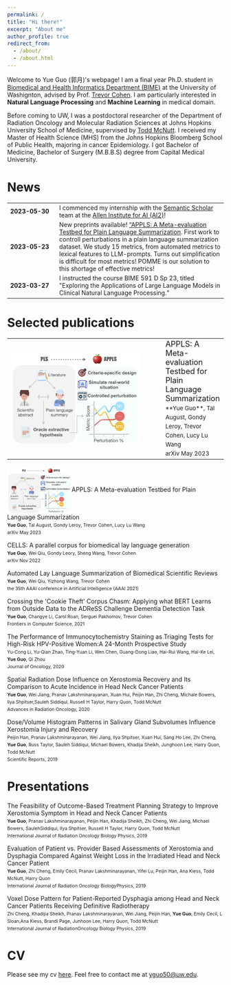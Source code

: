 ```yaml
---
permalink: /
title: "Hi there!"
excerpt: "About me"
author_profile: true
redirect_from: 
  - /about/
  - /about.html
---
```


Welcome to Yue Guo (郭月)'s webpage! I am a final year Ph.D. student in [Biomedical and Health Informatics Department (BIME)](http://bime.uw.edu) at the University of Washignton, advised by Prof. [Trevor Cohen](http://bime.uw.edu/faculty/trevor-cohen/). I am particularly interested in **Natural Language Processing** and **Machine Learning** in medical domain.

Before coming to UW, I was a postdoctoral researcher of the Department of Radiation Oncology and Molecular Radiation Sciences at Johns Hopkins University School of Medicine, supervised by [Todd McNutt](https://www.hopkinsmedicine.org/profiles/details/todd-mcnutt). I received my Master of Health Science (MHS) from the Johns Hopkins Bloomberg School of Public Health, majoring in cancer Epidemiology. I got Bachelor of Medicine, Bachelor of Surgery (M.B.B.S) degree from Capital Medical University.

News
======
<table style="width:100%; border: none;">
    <tr>
        <td style="width: 100px; border: none; font-weight: bold;">2023-05-30</td>
        <td style="border: none;">I commenced my internship with the <a href="https://www.semanticscholar.org/about">Semantic Scholar</a> team at the <a href="https://allenai.org">Allen Institute for AI (AI2)</a>!</td>
    </tr>
    <tr>
        <td style="width: 100px; border: none; font-weight: bold;">2023-05-23</td>
        <td style="border: none;">New preprints available! <a href="https://arxiv.org/pdf/2305.14341.pdf">“APPLS: A Meta-evaluation Testbed for Plain Language Summarization</a>. First work to controll perturbations in a plain language summarization dataset. We study 15 metrics, from automated metrics to lexical features to LLM-prompts. Turns out simplification is difficult for most metrics! POMME is our solution to this shortage of effective metrics! </td>
    </tr>
    <tr>
        <td style="width: 100px; border: none; font-weight: bold;">2023-03-27</td>
        <td style="border: none;">I instructed the course BIME 591 D Sp 23, titled "Exploring the Applications of Large Language Models in Clinical Natural Language Processing."
</td>
    </tr>
</table>

Selected publications
======
<table style="width:100%; border: none; font-size: 18px;">
    <tr>
        <td style="width: 500px; border: none; font-weight: bold;"><img src="../images/teaser_image_APPLS.png" alt="Publication Image" style="width:300px; vertical-align:middle;"></td>
        <td style="border: none;">APPLS: A Meta-evaluation Testbed for Plain Language Summarization<br>
<span style="font-size:0.75em">**Yue Guo**, Tal August, Gondy Leroy, Trevor Cohen, Lucy Lu Wang</span><br>
<span style="font-size:0.75em">arXiv May 2023</span>
<a href="https://arxiv.org/pdf/2305.14341.pdf"><i class="fas fa-file-pdf"></i></a></td>
    </tr>
</table>


<img src="../images/teaser_image_APPLS.png" alt="Publication Image" style="width:150px; vertical-align:middle;">APPLS: A Meta-evaluation Testbed for Plain Language Summarization<br>
<span style="font-size:0.75em">**Yue Guo**, Tal August, Gondy Leroy, Trevor Cohen, Lucy Lu Wang</span><br>
<span style="font-size:0.75em">arXiv May 2023</span>
[<i class="fas fa-file-pdf"></i>](https://arxiv.org/pdf/2305.14341.pdf)

CELLS: A parallel corpus for biomedical lay language generation<br>
<span style="font-size:0.75em">**Yue Guo**, Wei Qiu, Gondy Leory, Sheng Wang, Trevor Cohen</span><br>
<span style="font-size:0.75em">arXiv Nov 2022</span>
[<i class="fas fa-file-pdf"></i>](https://arxiv.org/pdf/2211.03818.pdf)

Automated Lay Language Summarization of Biomedical Scientific Reviews<br>
<span style="font-size:0.75em">**Yue Guo**, Wei Qiu, Yizhong Wang, Trevor Cohen</span> <br>
<span style="font-size:0.75em">the 35th AAAI conference in Artificial Intelligence (AAAI 2021)</span>
[<i class="fas fa-file-pdf"></i>](https://ojs.aaai.org/index.php/AAAI/article/view/16089)
[<i class="fab fa-github"></i>](https://github.com/qiuweipku/Plain_language_summarization)
<i class="fas fa-play-circle"></i>

Crossing the 'Cookie Theft' Corpus Chasm: Applying what BERT Learns from Outside Data to the ADReSS Challenge Dementia Detection Task<br>
<span style="font-size:0.75em">**Yue Guo**, Changye Li, Carol Roan, Serguei Pakhomov, Trevor Cohen</span> <br>
<span style="font-size:0.75em">Frontiers in Computer Science, 2021</span>
[<i class="fas fa-file-pdf"></i>](https://www.frontiersin.org/articles/10.3389/fcomp.2021.642517/abstract)

The Performance of Immunocytochemistry Staining as Triaging Tests for High-Risk HPV-Positive Women:A 24-Month Prospective Study<br>
<span style="font-size:0.75em">Yu-Cong Li, Yu-Qian Zhao, Ting-Yuan Li, Wen Chen, Guang-Dong Liao, Hai-Rui Wang, Hai-Ke Lei, **Yue Guo**, Qi Zhou</span><br>
<span style="font-size:0.75em">Journal of Oncology, 2020</span>
[<i class="fas fa-file-pdf"></i>](https://downloads.hindawi.com/journals/jo/2020/6878761.pdf)

Spatial Radiation Dose Influence on Xerostomia Recovery and Its Comparison to Acute Incidence in Head Neck Cancer Patients<br>
<span style="font-size:0.75em">**Yue Guo**, Wei Jiang, Pranav Lakshminarayanan, Xuan Hui, Peijin Han, Zhi Cheng, Michale Bowers, Ilya Shpitser,Sauleh Siddiqui, Russell H Taylor, Harry Quon, Todd McNutt</span><br>
<span style="font-size:0.75em">Advances in Radiation Oncology, 2020</span>
[<i class="fas fa-file-pdf"></i>](https://www.advancesradonc.org/action/showPdf?pii=S2452-1094%2819%2930122-8)

Dose/Volume Histogram Patterns in Salivary Gland Subvolumes Influence Xerostomia Injury and Recovery<br>
<span style="font-size:0.75em">Peijin Han, Pranav Lakshminarayanan, Wei Jiang, Ilya Shpitser, Xuan Hui, Sang Ho Lee, Zhi Cheng, **Yue Guo**, Russ Taylor, Sauleh Siddiqui, Michael Bowers, Khadija Sheikh, Junghoon Lee, Harry Quon, Todd McNutt</span><br>
<span style="font-size:0.75em">Scientific Reports, 2019</span>
[<i class="fas fa-file-pdf"></i>](https://www.nature.com/articles/s41598-019-40228-y.pdf)

Presentations
======
The Feasibility of Outcome-Based Treatment Planning Strategy to Improve Xerostomia Symptom in Head and Neck Cancer Patients<br>
<span style="font-size:0.75em">**Yue Guo**, Pranav Lakshminarayanan, Peijin Han, Khadija Sheikh, Zhi Cheng, Wei Jiang, Michael Bowers, SaulehSiddiqui, Ilya Shpitser, Russell H Taylor, Harry Quon, Todd McNutt</span><br>
<span style="font-size:0.75em">International Journal of Radiation Oncology Biology Physics, 2019</span>
[<i class="fas fa-file-pdf"></i>](https://www.redjournal.org/article/S0360-3016(19)31173-3/fulltext)

Evaluation of Patient vs. Provider Based Assessments of Xerostomia and Dysphagia Compared Against Weight Loss in the Irradiated Head and Neck Cancer Patient<br>
<span style="font-size:0.75em">**Yue Guo**, Zhi Cheng, Emily Cecil, Pranav Lakshminarayanan, Yifei Lu, Peijin Han, Ana Kiess, Todd McNutt, Harry Quon</span><br>
<span style="font-size:0.75em">International Journal of Radiation Oncology BiologyPhysics, 2019</span>
[<i class="fas fa-file-pdf"></i>](https://www.redjournal.org/article/S0360-3016(19)32031-0/fulltext)

Voxel Dose Pattern for Patient-Reported Dysphagia among Head and Neck Cancer Patients Receiving Definitive Radiotherapy<br>
<span style="font-size:0.75em">Zhi Cheng, Khadijia Sheikh, Pranav Lakshminarayanan, Wei Jiang, Peijin Han, **Yue Guo**, Emily Cecil, L Sloan,Ana Kiess, Brandi Page, Junhoon Lee, Harry Quon, Todd McNutt</span><br>
<span style="font-size:0.75em">International Journal of RadiationOncology Biology Physics, 2019</span>
[<i class="fas fa-file-pdf"></i>](https://www.redjournal.org/article/S0360-3016(19)30920-4/fulltext)

CV
======
Please see my cv <a href="https://yueguo-50.github.io/cv.pdf" target="_blank">here</a>. Feel free to contact me at yguo50@uw.edu.
